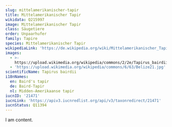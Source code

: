 ```yaml
---
slug: mittelamerikanischer-tapir
title: Mittelamerikanischer Tapir
wikidata: Q215997
image: Mittelamerikanischer Tapir
class: Säugetiere
order: Unpaarhufer
family: Tapire
species: Mittelamerikanischer Tapir
wikipediaLink: 'https://de.wikipedia.org/wiki/Mittelamerikanischer_Tapir'
images:
  - >-
    https://upload.wikimedia.org/wikipedia/commons/2/2e/Tapirus_bairdii_-Franklin_Park_Zoo,_Massachusetts,_USA-8a.jpg
  - 'https://upload.wikimedia.org/wikipedia/commons/6/63/Belize21.jpg'
scientificName: Tapirus bairdii
i18nNames:
  en: Baird's tapir
  de: Baird-Tapir
  nl: Midden-Amerikaanse tapir
iucnID: '21471'
iucnLink: 'https://apiv3.iucnredlist.org/api/v3/taxonredirect/21471'
iucnStatus: Q11394
---
```


I am content.
